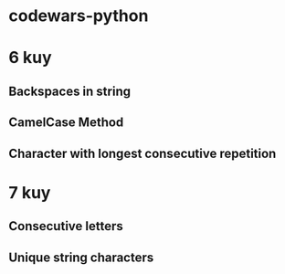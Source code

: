 # codewars-python

# 6 kuy
## Backspaces in string
## CamelCase Method
## Character with longest consecutive repetition


# 7 kuy
## Consecutive letters
## Unique string characters

